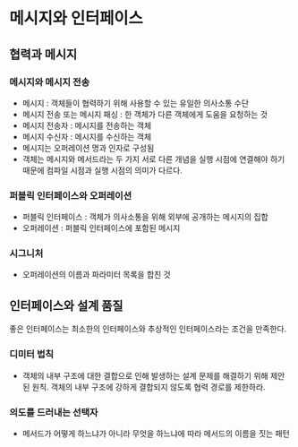 # 메시지와 인터페이스

## 협력과 메시지
### 메시지와 메시지 전송
* 메시지 : 객체들이 협력하기 위해 사용할 수 있는 유일한 의사소통 수단
* 메시지 전송 또는 메시지 패싱 : 한 객체가 다른 객체에게 도움을 요청하는 것
* 메시지 전송자 : 메시지를 전송하는 객체
* 메시지 수신자 : 메시지를 수신하는 객체
* 메시지는 오퍼레이션 명과 인자로 구성됨
* 객체는 메시지와 메서드라는 두 가지 서로 다른 개념을 실행 시점에 연결해야 하기 때문에 컴파일 시점과 실행 시점의 의미가 다르다.

### 퍼블릭 인터페이스와 오퍼레이션
* 퍼블릭 인터페이스 : 객체가 의사소통을 위해 외부에 공개하는 메시지의 집합
* 오퍼레이션 : 퍼블릭 인터페이스에 포함된 메시지

### 시그니처
* 오퍼레이션의 이름과 파라미터 목록을 합친 것

## 인터페이스와 설계 품질
좋은 인터페이스는 최소한의 인터페이스와 추상적인 인터페이스라는 조건을 만족한다.

### 디미터 법칙
* 객체의 내부 구조에 대한 결합으로 인해 발생하는 설계 문제를 해결하기 위해 제안된 원칙. 객체의 내부 구조에 강하게 결합되지 않도록 협력 경로를 제한하라.

### 의도를 드러내는 선택자
* 메서드가 어떻게 하느냐가 아니라 무엇을 하느냐에 따라 메서드의 이름을 짓는 패턴
